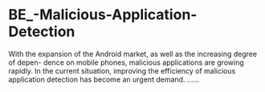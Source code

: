 # BE_-Malicious-Application-Detection
With the expansion of the Android market, as well as the increasing degree of depen- dence on mobile phones, malicious applications are growing rapidly. In the current  situation, improving the efficiency of malicious application detection has become an urgent demand. ......
